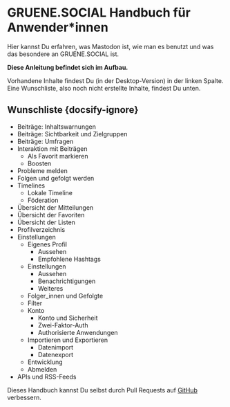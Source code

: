 # GRUENE.SOCIAL Handbuch für Anwender*innen

Hier kannst Du erfahren, was Mastodon ist, wie man es benutzt und was das besondere an GRUENE.SOCIAL ist.

**Diese Anleitung befindet sich im Aufbau.**

Vorhandene Inhalte findest Du (in der Desktop-Version) in der linken Spalte. Eine Wunschliste, also noch nicht erstellte Inhalte, findest Du unten.

## Wunschliste {docsify-ignore}

- Beiträge: Inhaltswarnungen
- Beiträge: Sichtbarkeit und Zielgruppen
- Beiträge: Umfragen
- Interaktion mit Beiträgen
  - Als Favorit markieren
  - Boosten
- Probleme melden
- Folgen und gefolgt werden
- Timelines
  - Lokale Timeline
  - Föderation
- Übersicht der Mitteilungen
- Übersicht der Favoriten
- Übersicht der Listen
- Profilverzeichnis
- Einstellungen
  - Eigenes Profil
    - Aussehen
    - Empfohlene Hashtags
  - Einstellungen
    - Aussehen
    - Benachrichtigungen
    - Weiteres
  - Folger_innen und Gefolgte
  - Filter
  - Konto
    - Konto und Sicherheit
    - Zwei-Faktor-Auth
    - Authorisierte Anwendungen
  - Importieren und Exportieren
    - Datenimport
    - Datenexport
  - Entwicklung
  - Abmelden
- APIs und RSS-Feeds

Dieses Handbuch kannst Du selbst durch Pull Requests auf [GitHub](https://github.com/netzbegruenung/handbuch.gruene.social) verbessern.